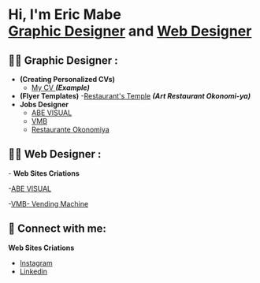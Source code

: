 <h1>Hi, I'm Eric Mabe<br/><a href="https://github.com/EricCCT">Graphic Designer</a> and <a href="https://www.linkedin.com/in/eric-mabe-1821a61a9/">Web Designer</a></h1>

<h2>👨‍💻  Graphic Designer :</h2>

- <b>(Creating Personalized CVs)</b>
  - [My CV ](https://github.com/EricCCT/creating-personalized-CVs/blob/main/CV%20-%20Eric%20Mabe%20.pdf) <b><i>(Example)</b></i>
- <b>(Flyer Templates)</b>
  -[Restaurant's Temple](https://github.com/EricCCT/Flyer-Templates/blob/main/Arte%20Flyer%20-%20Okonomi%20ya.pdf) <b><i>(Art Restaurant Okonomi-ya)</b></i>
- <b>Jobs Designer </b>
  - [ABE VISUAL](https://www.instagram.com/abevisualoficial?igshid=OGQ5ZDc2ODk2ZA%3D%3D)
  - [VMB](https://www.instagram.com/vmb_snackingmachine?igshid=OGQ5ZDc2ODk2ZA%3D%3D)
  - [Restaurante Okonomiya](https://www.instagram.com/restauranteokonomiya?igshid=OGQ5ZDc2ODk2ZA%3D%3D)

<h2>👨‍💻  Web Designer :</h2>
- <b>Web Sites Criations</b>

  -[ABE VISUAL](https://abevisual.com.br/)

  -[VMB- Vending Machine](https://sites.google.com/student.cct.ie/vmbvending?usp=sharing)

  

<h2> 🤳 Connect with me:</h2>

 <b>Web Sites Criations</b>
  - [Instagram](https://www.instagram.com/ericmabe/?next=%2F)
 - [Linkedin](https://www.linkedin.com/in/eric-mabe-1821a61a9/)


<!--
**joshmadakor1/joshmadakor1** is a ✨ _special_ ✨ repository because its `README.md` (this file) appears on your GitHub profile.

Here are some ideas to get you started:

- 🔭 I’m currently working on ...
- 🌱 I’m currently learning ...
- 👯 I’m looking to collaborate on ...
- 🤔 I’m looking for help with ...
- 💬 Ask me about ...
- 📫 How to reach me: ...
- 😄 Pronouns: ...
- ⚡ Fun fact: ...
-->
